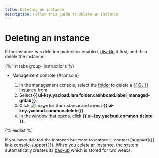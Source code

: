 ```yaml
---
title: Deleting an instance
description: Follow this guide to delete an instance.
---
```


# Deleting an instance

If the instance has deletion protection enabled, [disable](instance-update.md) it first, and then delete the instance.

{% list tabs group=instructions %}

- Management console {#console}

  1. In the management console, select the [folder](../../../resource-manager/concepts/resources-hierarchy.md#folder) to delete a [{{ GL }} instance](../../concepts/index.md#instance) from.
  1. Select **{{ ui-key.yacloud.iam.folder.dashboard.label_managed-gitlab }}**.
  1. Click ![image](../../../_assets/console-icons/ellipsis.svg) for the instance and select **{{ ui-key.yacloud.common.delete }}**.
  1. In the window that opens, click **{{ ui-key.yacloud.common.delete }}**.

{% endlist %}

If you have deleted the instance but want to restore it, contact [support]({{ link-console-support }}). When you delete an instance, the system automatically creates its [backup](../../concepts/backup.md) which is stored for two weeks.
